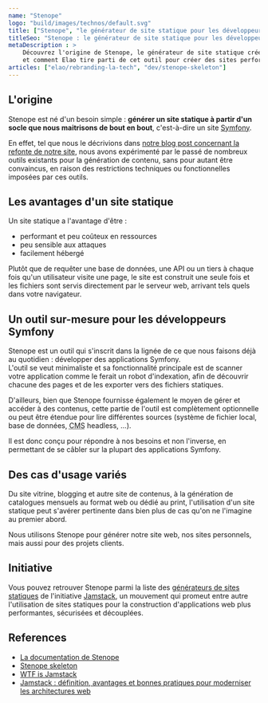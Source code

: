 ```yaml
---
name: "Stenope"
logo: "build/images/technos/default.svg"
title: ["Stenope", "le générateur de site statique pour les développeurs Symfony"]
titleSeo: "Stenope : le générateur de site statique pour les développeurs Symfony"
metaDescription : >
    Découvrez l'origine de Stenope, le générateur de site statique créé pour les développeurs Symfony
    et comment Elao tire parti de cet outil pour créer des sites performants.
articles: ["elao/rebranding-la-tech", "dev/stenope-skeleton"]
---
```


## L'origine

Stenope est né d'un besoin simple : **générer un site statique à partir d'un socle que nous maitrisons de bout en bout**,
c'est-à-dire un site [Symfony](./symfony.md).

En effet, tel que nous le décrivions
dans [notre blog post concernant la refonte de notre site](../blog/elao/rebranding-la-tech.md), nous avons expérimenté
par le passé de nombreux outils existants pour la génération de contenu, sans pour autant être convaincus, en raison des
restrictions techniques ou fonctionnelles imposées par ces outils.

## Les avantages d'un site statique

Un site statique a l'avantage d'être :
- performant et peu coûteux en ressources
- peu sensible aux attaques
- facilement hébergé

Plutôt que de requêter une base de données, une API ou un tiers à chaque fois qu'un utilisateur visite une page,
le site est construit une seule fois et les fichiers sont servis directement par le serveur web, 
arrivant tels quels dans votre navigateur.

## Un outil sur-mesure pour les développeurs Symfony

Stenope est un outil qui s'inscrit dans la lignée de ce que nous faisons déjà au quotidien : 
développer des applications Symfony.  
L'outil se veut minimaliste et sa fonctionnalité principale est de scanner votre application comme le ferait un robot 
d'indexation, afin de découvrir chacune des pages et de les exporter vers des fichiers statiques.

D'ailleurs, bien que Stenope fournisse également le moyen de gérer et accéder à des contenus,
cette partie de l'outil est complètement optionnelle ou peut être étendue pour lire différentes sources
(système de fichier local, base de données, <abbr title="Content Management System">CMS</abbr> headless, …).

Il est donc conçu pour répondre à nos besoins et non l'inverse, en permettant de se câbler sur la plupart des 
applications Symfony.

## Des cas d'usage variés

Du site vitrine, blogging et autre site de contenus, à la génération de catalogues mensuels au format web ou dédié au print,
l'utilisation d'un site statique peut s'avérer pertinente dans bien plus de cas qu'on ne l'imagine au premier abord.

Nous utilisons Stenope pour générer notre site web, nos sites personnels, mais aussi pour des projets clients.

## Initiative

Vous pouvez retrouver Stenope parmi la liste des [générateurs de sites statiques](https://jamstack.org/generators/stenope/)
de l'initiative [Jamstack](https://jamstack.org/), un mouvement qui promeut entre autre l'utilisation de sites statiques 
pour la construction d'applications web plus performantes, sécurisées et découplées.

## References

- [La documentation de Stenope](https://stenopephp.github.io/Stenope/)
- [Stenope skeleton](https://stenopephp.github.io/skeleton/)
- [WTF is Jamstack](https://jamstack.wtf/)
- [Jamstack : définition, avantages et bonnes pratiques pour moderniser les architectures web](https://www.blogdumoderateur.com/jamstack-definition-avantages-bonnes-pratiques-moderniser-architectures-web/)
